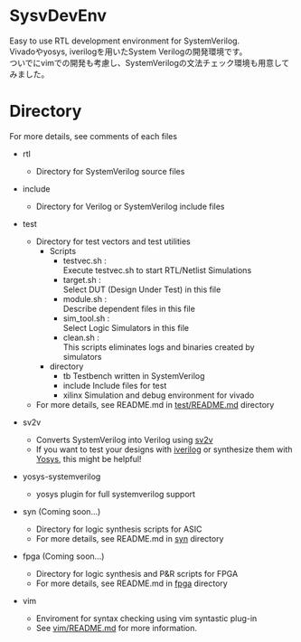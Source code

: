 # SysvDevEnv
Easy to use RTL development environment for SystemVerilog.  
Vivadoやyosys, iverilogを用いたSystem Verilogの開発環境です。  
ついでにvimでの開発も考慮し、SystemVerilogの文法チェック環境も用意してみました。

# Directory
For more details, see comments of each files
* rtl
  - Directory for SystemVerilog source files

* include
  - Directory for Verilog or SystemVerilog include files

* test
  - Directory for test vectors and test utilities
    - Scripts
      - testvec.sh :<br>
  		Execute testvec.sh to start RTL/Netlist Simulations
      - target.sh :<br>
  		Select DUT (Design Under Test) in this file
      - module.sh :<br>
  		Describe dependent files in this file
      - sim_tool.sh :<br>
  		Select Logic Simulators in this file
  	  - clean.sh :<br>
  		This scripts eliminates logs and binaries created by simulators
    - directory
	  - tb
	    Testbench written in SystemVerilog
      - include
	    Include files for test
	  - xilinx
	    Simulation and debug environment for vivado
  - For more details, see README.md in [test/README.md](test/README.md) directory

* sv2v
  - Converts SystemVerilog into Verilog using [sv2v]
  - If you want to test your designs with [iverilog] or synthesize them with [Yosys], this might be helpful!

* yosys-systemverilog
  - yosys plugin for full systemverilog support

[sv2v]: https://github.com/zachjs/sv2v
[iverilog]: http://iverilog.icarus.com/
[Yosys]: http://www.clifford.at/yosys/
[Yosys-systemverilog]: https://github.com/antmicro/yosys-systemverilog

* syn (Coming soon...)
  - Directory for logic synthesis scripts for ASIC
  - For more details, see README.md in [syn](syn) directory

* fpga (Coming soon...)
  - Directory for logic synthesis and P&R scripts for FPGA
  - For more details, see README.md in [fpga](fpga) directory

* vim
  - Enviroment for syntax checking using vim syntastic plug-in
  - See [vim/README.md](vim/README.md) for more information.
